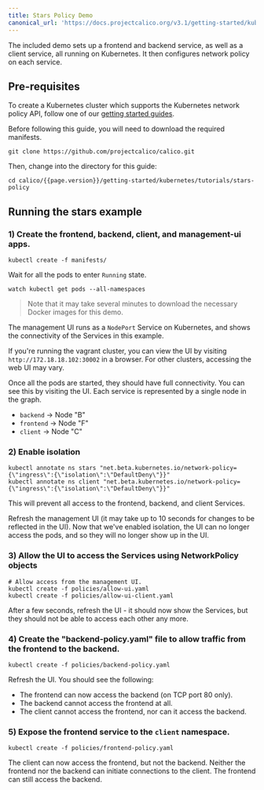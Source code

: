 ```yaml
---
title: Stars Policy Demo
canonical_url: 'https://docs.projectcalico.org/v3.1/getting-started/kubernetes/tutorials/stars-policy/'
---
```

The included demo sets up a frontend and backend service, as well as a client service, all
running on Kubernetes.  It then configures network policy on each service.

## Pre-requisites

To create a Kubernetes cluster which supports the Kubernetes network policy API, follow
one of our [getting started guides]({{site.baseurl}}/{{page.version}}/getting-started/kubernetes).  

Before following this guide, you will need to download the required manifests.

    git clone https://github.com/projectcalico/calico.git

Then, change into the directory for this guide:

    cd calico/{{page.version}}/getting-started/kubernetes/tutorials/stars-policy


## Running the stars example

### 1) Create the frontend, backend, client, and management-ui apps.

```shell
kubectl create -f manifests/
```

Wait for all the pods to enter `Running` state.

```shell
watch kubectl get pods --all-namespaces
```
> Note that it may take several minutes to download the necessary Docker images for this demo.

The management UI runs as a `NodePort` Service on Kubernetes, and shows the connectivity
of the Services in this example.

If you're running the vagrant cluster, you can view the UI by visiting `http://172.18.18.102:30002` in a browser.  For other clusters, accessing
the web UI may vary.

Once all the pods are started, they should have full connectivity. You can see this by visiting the UI.  Each service is
represented by a single node in the graph.

- `backend` -> Node "B"
- `frontend` -> Node "F"
- `client` -> Node "C"

### 2) Enable isolation

```shell
kubectl annotate ns stars "net.beta.kubernetes.io/network-policy={\"ingress\":{\"isolation\":\"DefaultDeny\"}}"
kubectl annotate ns client "net.beta.kubernetes.io/network-policy={\"ingress\":{\"isolation\":\"DefaultDeny\"}}"
```

This will prevent all access to the frontend, backend, and client Services.

Refresh the management UI (it may take up to 10 seconds for changes to be reflected in the UI).
Now that we've enabled isolation, the UI can no longer access the pods, and so they will no longer show up in the UI.

### 3) Allow the UI to access the Services using NetworkPolicy objects

```shell
# Allow access from the management UI.
kubectl create -f policies/allow-ui.yaml
kubectl create -f policies/allow-ui-client.yaml
```

After a few seconds, refresh the UI - it should now show the Services, but they should not be able to access each other any more.

### 4) Create the "backend-policy.yaml" file to allow traffic from the frontend to the backend.

```shell
kubectl create -f policies/backend-policy.yaml
```

Refresh the UI.  You should see the following:

- The frontend can now access the backend (on TCP port 80 only).
- The backend cannot access the frontend at all.
- The client cannot access the frontend, nor can it access the backend.

### 5) Expose the frontend service to the `client` namespace.

```shell
kubectl create -f policies/frontend-policy.yaml
```

The client can now access the frontend, but not the backend.  Neither the frontend nor the backend
can initiate connections to the client.  The frontend can still access the backend.
